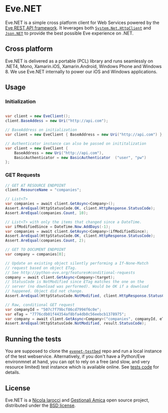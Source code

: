 Eve.NET
=======
Eve.NET is a simple cross platform client for Web Services powered by the [Eve
REST API framework][1]. It leverages both [`System.Net.HttpClient`][5] and
[`Json.NET`][6] to provide the best possible Eve experience on .NET.

Cross platform
--------------
Eve.NET is delivered as a portable (PCL) library and runs seamlessly on .NET4,
Mono, Xamarin.iOS, Xamarin.Android, Windows Phone and Windows 8. We use Eve.NET
internally to power our iOS and Windows applications.

Usage
-----

### Initialization
```C#

var client = new EveClient();
client.BaseAddess = new Uri("http://api.com");

// BaseAddress on initialization
var client = new EveClient { BaseAddress = new Uri("http://api.com") };

// Authenticator instance can also be passed on inititalization
var client = new EveClient { 
    BaseAddress = new Uri("http://api.com"), 
    BasicAuthenticator = new BasicAuthenticator  ("user", "pw")
};
````

### GET Requests

```C#
// GET AT RESOURCE ENDPOINT
client.ResourceName = "companies";

// List<T>
var companies = await client.GetAsync<Company>();
Assert.AreEqual(HttpStatusCode.OK, client.HttpResponse.StatusCode);
Assert.AreEqual(companies.Count, 10);

// List<T> with only the items that changed since a DateTime.
var ifModifiedSince = DateTime.Now.AddDays(-1);
var companies = await client.GetAsync<Company>(ifModifiedSince);
Assert.AreEqual(HttpStatusCode.OK, client.HttpResponse.StatusCode);
Assert.AreEqual(companies.Count, 2);

// GET TO DOCUMENT ENDPOINT
var company = companies[0];

// Update an existing object silently performing a If-None-Match
// request based on object ETag. 
// See http://python-eve.org/features#conditional-requests
company = await client.GetAsync<Company>(target);
// StatusCode is NotModified since ETag matches the one on the 
// server (no download was performed). Would be OK if a download
// happened. Object did not change.
Assert.AreEqual(HttpStatusCode.NotModified, client.HttpResponse.StatusCode);

// Raw, conditional GET request
var companyId = "507c7f79bcf86cd7994f6c0e";
var eTag = "7776cdb01f44354af8bfa4db0c56eebcb1378975";
var company = await client.GetAsync<Company>("companies", companyId, eTag);
Assert.AreEqual(HttpStatusCode.NotModified, result.StatusCode);
```

Running the tests
-----------------
You are supposed to  clone the [`evenet-testbed`][7] repo and run a local
instance of the test webservice. Alternatively, if you don't have a Python/Eve
environmnet at hand, you can opt to rely on a free (and slow, and very resource
limited) test instance which is available online. See [tests code][8] for
details.

License
-------
Eve.NET is a [Nicola Iarocci][2] and [Gestionali Amica][3] open source project,
distributed under the [BSD license][4].

[1]: http://python-eve.org
[2]: http://nicolaiarocci.com
[3]: http://gestionaleamica.com
[4]: https://github.com/nicolaiarocci/Eve.NET/blob/master/LICENSE.txt
[5]: http://msdn.microsoft.com/en-us/library/system.net.http.httpclient%28v=vs.118%29.aspx
[6]: http://james.newtonking.com/json
[7]: https://github.com/nicolaiarocci/Eve.NET-testbed
[8]: https://github.com/nicolaiarocci/Eve.NET/blob/master/Eve.Client.Tests/MethodsBase.cs#L13-L31
